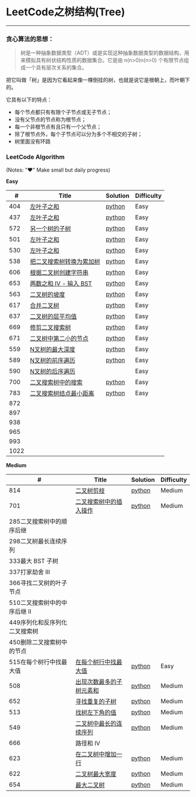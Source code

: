 # LeetCode之树结构(Tree)

---

### 贪心算法的思想：
>树是一种抽象数据类型（ADT）或是实现这种抽象数据类型的数据结构，用来模拟具有树状结构性质的数据集合。它是由 n(n>0)n(n>0) 个有限节点组成一个具有层次关系的集合。

把它叫做「树」是因为它看起来像一棵倒挂的树，也就是说它是根朝上，而叶朝下的。

它具有以下的特点：

 - 每个节点都只有有限个子节点或无子节点；
 - 没有父节点的节点称为根节点；
 - 每一个非根节点有且只有一个父节点；
 - 除了根节点外，每个子节点可以分为多个不相交的子树；
 - 树里面没有环路
 

### LeetCode Algorithm

(Notes: "&hearts;" Make small but daily progress)

**Easy**

| # | Title | Solution | Difficulty |
|---| ----- | -------- | ---------- |
|404|[左叶子之和](https://leetcode-cn.com/problems/sum-of-left-leaves) | [python](./daily/404_2020-04-14.md)|Easy|
|437|[左叶子之和](https://leetcode-cn.com/problems/is-subsequence/) | [python](./daily/437_2020-04-14.md)|Easy|
|572|[另一个树的子树](https://leetcode-cn.com/problems/subtree-of-another-tree/) | [python](./daily/572_2020-04-14.md)|Easy|
|501|[左叶子之和](https://leetcode-cn.com/problems/is-subsequence/) | [python](./daily/501_2020-04-14.md)|Easy|
|530|[左叶子之和](https://leetcode-cn.com/problems/is-subsequence/) | [python](./daily/530_2020-04-14.md)|Easy|
|538|[把二叉搜索树转换为累加树](https://leetcode-cn.com/problems/convert-bst-to-greater-tree/) | [python](./daily/538_2020-04-15.md)|Easy|
|606|[根据二叉树创建字符串](https://leetcode-cn.com/problems/construct-string-from-binary-tree/) | [python](./daily/606_2020-04-16.md)|Easy|
|653|[两数之和 IV - 输入 BST](https://leetcode-cn.com/problems/two-sum-iv-input-is-a-bst/submissions/)| [python](./daily/653_2020-04-17.md)|Easy|
|563|[二叉树的坡度](https://leetcode-cn.com/problems/binary-tree-tilt/)| [python](./daily/563_2020-04-18.md)|Easy|
|617|[合并二叉树](https://leetcode-cn.com/problems/merge-two-binary-trees/)| [python](./daily/617_2020-04-18.md)|Easy|
|637|[二叉树的层平均值](https://leetcode-cn.com/problems/average-of-levels-in-binary-tree/)| [python](./daily/637_2020-04-19.md)|Easy|
|669|[修剪二叉搜索树](https://leetcode-cn.com/problems/trim-a-binary-search-tree/)| [python](./daily/669_2020-04-19.md)|Easy|
|671|[二叉树中第二小的节点](https://leetcode-cn.com/problems/second-minimum-node-in-a-binary-tree/)| [python](./daily/671_2020-04-19.md)|Easy|
|559|[N叉树的最大深度](https://leetcode-cn.com/problems/maximum-depth-of-n-ary-tree/comments/)|[python](./daily/559_2020-04-20.md)|Easy|
|589|[N叉树的前序遍历](https://leetcode-cn.com/problems/n-ary-tree-preorder-traversal/)|[python](./daily/589_2020-04-20.md)|Easy|
|590|[N叉树的后序遍历](https://leetcode-cn.com/problems/n-ary-tree-postorder-traversal/)| |Easy|
|700|[二叉搜索树中的搜索](https://leetcode-cn.com/problems/search-in-a-binary-search-tree/)|[python](./daily/700_2020-04-21.md)|Easy|
|783|[二叉搜索树结点最小距离](https://leetcode-cn.com/problems/minimum-distance-between-bst-nodes/)|[python](./daily/783_2020-04-21.md)|Easy|
|872
|897
|938
|965
|993
|1022



**Medium**

| # | Title | Solution | Difficulty |
|---| ----- | -------- | ---------- |
|814|[二叉树剪枝](https://leetcode-cn.com/problems/binary-tree-pruning/)|[python](./daily/814_2020-04-25.md)|Medium|
|701|[二叉搜索树中的插入操作](https://leetcode-cn.com/problems/insert-into-a-binary-search-tree/)|[python](./daily/701_2020-04-26.md)|Medium|
|285二叉搜索树中的顺序后继	
|298二叉树最长连续序列
|333最大 BST 子树	
|337打家劫舍 III	
|366寻找二叉树的叶子节点	
|510二叉搜索树中的中序后继 II	
|449序列化和反序列化二叉搜索树	
|450删除二叉搜索树中的节点	
|515在每个树行中找最大值|[在每个树行中找最大值](https://leetcode-cn.com/problems/find-largest-value-in-each-tree-row/)|[python](./daily/515_2020-04-22.md)|Easy|
|508|[出现次数最多的子树元素和](https://leetcode-cn.com/problems/most-frequent-subtree-sum/)|[python](./daily/508_2020-04-22.md)|Medium|
|652|[寻找重复的子树](https://leetcode-cn.com/problems/find-duplicate-subtrees/)|[python](./daily/652_2020-04-23.md)|Medium|
|513|[找树左下角的值	](https://leetcode-cn.com/problems/find-bottom-left-tree-value/)|[python](./daily/513_2020-04-24.md)|Medium|
|549|[二叉树中最长的连续序列](vip的题)|[python](./daily/549_2020-04-24.md)|Medium|
|666|路径和 IV	
|623|[在二叉树中增加一行](https://leetcode-cn.com/problems/add-one-row-to-tree/)|[python](./daily/623_2020-04-24.md)|Medium|
|622|[二叉树最大宽度](https://leetcode-cn.com/problems/maximum-width-of-binary-tree/)|[python](./daily/622_2020-04-25.md)|Medium|
|654|[最大二叉树](https://leetcode-cn.com/problems/maximum-binary-tree/)|[python](./daily/654_2020-04-25.md)|Medium|